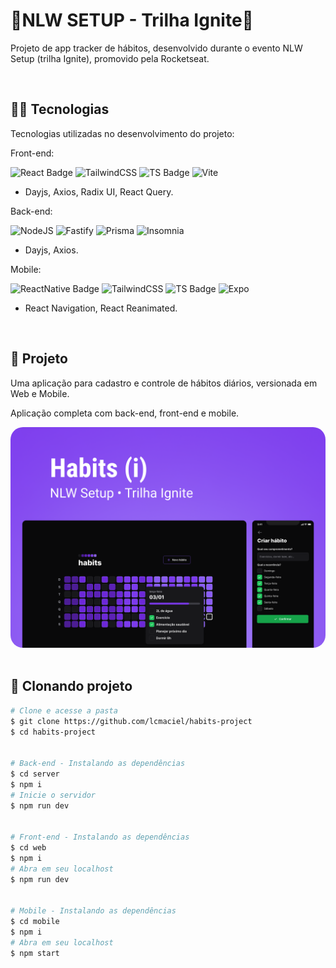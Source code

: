 <h1>
  🚀NLW SETUP - Trilha Ignite🚀
</h1>

<p>
  Projeto de app tracker de hábitos, desenvolvido durante o evento NLW Setup (trilha Ignite), promovido pela Rocketseat.
</p>
<br>

<h2>
  👩‍💻 Tecnologias
</h2>
<p>
  Tecnologias utilizadas no desenvolvimento do projeto:
</p>


<p>Front-end:</p>

   ![React Badge](https://img.shields.io/badge/React-20232A?style=for-the-badge&logo=react&logoColor=61DAFB)
   ![TailwindCSS](https://img.shields.io/badge/tailwindcss-%2338B2AC.svg?style=for-the-badge&logo=tailwind-css&logoColor=white)
   ![TS Badge](https://img.shields.io/badge/TypeScript-007ACC?style=for-the-badge&logo=typescript&logoColor=white)
   ![Vite](https://img.shields.io/badge/vite-%23646CFF.svg?style=for-the-badge&logo=vite&logoColor=white)
   
  - Dayjs, Axios, Radix UI, React Query.
  
<p>Back-end:</p>

   ![NodeJS](https://img.shields.io/badge/Node.js-339933?style=for-the-badge&logo=nodedotjs&logoColor=white)
   ![Fastify](https://img.shields.io/badge/fastify-%23000000.svg?style=for-the-badge&logo=fastify&logoColor=white)
   ![Prisma](https://img.shields.io/badge/Prisma-3982CE?style=for-the-badge&logo=Prisma&logoColor=white/>)
   ![Insomnia](https://img.shields.io/badge/Insomnia-black?style=for-the-badge&logo=insomnia&logoColor=5849BE)
  
  - Dayjs, Axios.
  
   

<p>Mobile:</p>

  ![ReactNative Badge](https://img.shields.io/badge/React_Native-20232A?style=for-the-badge&logo=react&logoColor=61DAFB)
  ![TailwindCSS](https://img.shields.io/badge/tailwindcss-%2338B2AC.svg?style=for-the-badge&logo=tailwind-css&logoColor=white)
  ![TS Badge](https://img.shields.io/badge/TypeScript-007ACC?style=for-the-badge&logo=typescript&logoColor=white)
  ![Expo](https://img.shields.io/badge/expo-1C1E24?style=for-the-badge&logo=expo&logoColor=#D04A37)

- React Navigation, React Reanimated.

   
<br>
<h2>
  📱 Projeto
</h2>
<p>
  Uma aplicação para cadastro e controle de hábitos diários, versionada em Web e Mobile.

  Aplicação completa com back-end, front-end e mobile.

</p>

<img  style="border-radius: 20px;" src="./.github/Cover.png">
<br>
<br>

## 🐑 Clonando projeto

```bash
# Clone e acesse a pasta
$ git clone https://github.com/lcmaciel/habits-project
$ cd habits-project


# Back-end - Instalando as dependências
$ cd server
$ npm i
# Inicie o servidor
$ npm run dev


# Front-end - Instalando as dependências
$ cd web
$ npm i
# Abra em seu localhost
$ npm run dev


# Mobile - Instalando as dependências
$ cd mobile
$ npm i
# Abra em seu localhost
$ npm start
```



